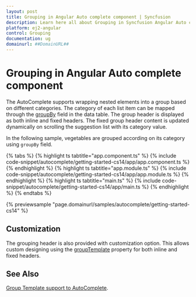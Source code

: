 ```yaml
---
layout: post
title: Grouping in Angular Auto complete component | Syncfusion
description: Learn here all about Grouping in Syncfusion Angular Auto complete component of Syncfusion Essential JS 2 and more.
platform: ej2-angular
control: Grouping 
documentation: ug
domainurl: ##DomainURL##
---
```


# Grouping in Angular Auto complete component

The AutoComplete supports wrapping nested elements into a group based on different categories. The category of each list item can be mapped through the [groupBy](https://ej2.syncfusion.com/angular/documentation/api/auto-complete/#fields) field in the data table. The group header is displayed as both inline and fixed headers. The fixed group header content is updated dynamically on scrolling the suggestion list with its category value.

In the following sample, vegetables are grouped according on its category using `groupBy` field.

{% tabs %}
{% highlight ts tabtitle="app.component.ts" %}
{% include code-snippet/autocomplete/getting-started-cs14/app/app.component.ts %}
{% endhighlight %}
{% highlight ts tabtitle="app.module.ts" %}
{% include code-snippet/autocomplete/getting-started-cs14/app/app.module.ts %}
{% endhighlight %}
{% highlight ts tabtitle="main.ts" %}
{% include code-snippet/autocomplete/getting-started-cs14/app/main.ts %}
{% endhighlight %}
{% endtabs %}
  
{% previewsample "page.domainurl/samples/autocomplete/getting-started-cs14" %}

## Customization

The grouping header is also provided with customization option. This allows custom designing using the [groupTemplate](https://ej2.syncfusion.com/angular/documentation/api/auto-complete/#grouptemplate) property for both inline and fixed headers.

## See Also

[Group Template support to AutoComplete](./templates#group-template).

